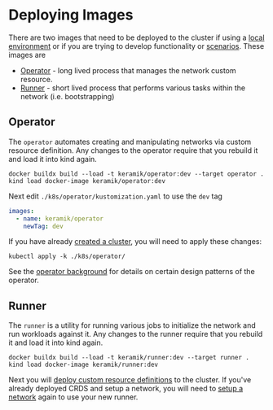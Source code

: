 # Deploying Images
There are two images that need to be deployed to the cluster if using a [local environment](./environment.md#local-environment)
or if you are trying to develop functionality or [scenarios](./developing-scenarios.md). These images are
 * [Operator](#operator) - long lived process that manages the network custom resource.
 * [Runner](#runner) - short lived process that performs various tasks within the network (i.e. bootstrapping)

## Operator

The `operator` automates creating and manipulating networks via custom resource definition.
Any changes to the operator require that you rebuild it and load it into kind again.

```shell
docker buildx build --load -t keramik/operator:dev --target operator .
kind load docker-image keramik/operator:dev
````

Next edit `./k8s/operator/kustomization.yaml` to use the `dev` tag

```yaml
images:
  - name: keramik/operator
    newTag: dev
```

If you have already [created a cluster](./create_cluster.md), you will need to apply these changes:

```shell
kubectl apply -k ./k8s/operator/
```

See the [operator background](./operator.md) for details on certain design patterns of the operator.

## Runner

The `runner` is a utility for running various jobs to initialize the network and run workloads against it.
Any changes to the runner require that you rebuild it and load it into kind again.

```shell
docker buildx build --load -t keramik/runner:dev --target runner .
kind load docker-image keramik/runner:dev
```

Next you will [deploy custom resource definitions](./deploy_crds.md) to the cluster. If you've already deployed CRDS and setup a network, you will 
need to [setup a network](./setup_network.md) again to use your new runner.
